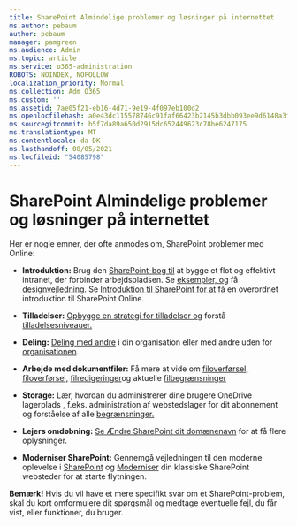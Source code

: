 ```yaml
---
title: SharePoint Almindelige problemer og løsninger på internettet
ms.author: pebaum
author: pebaum
manager: pamgreen
ms.audience: Admin
ms.topic: article
ms.service: o365-administration
ROBOTS: NOINDEX, NOFOLLOW
localization_priority: Normal
ms.collection: Adm_O365
ms.custom: ''
ms.assetid: 7ae05f21-eb16-4d71-9e19-4f097eb100d2
ms.openlocfilehash: a0e43dc115578746c91faf66423b2145b3dbb093ee9d6148a3fe28cc42f2d396
ms.sourcegitcommit: b5f7da89a650d2915dc652449623c78be6247175
ms.translationtype: MT
ms.contentlocale: da-DK
ms.lasthandoff: 08/05/2021
ms.locfileid: "54085798"
---
```

# <a name="sharepoint-online-common-issues-and-resolutions"></a>SharePoint Almindelige problemer og løsninger på internettet

Her er nogle emner, der ofte anmodes om, SharePoint problemer med Online:

- **Introduktion:** Brug den [SharePoint-bog til](https://lookbook.microsoft.com/assets/SharePoint_lookbook_2019.pdf) at bygge et flot og effektivt intranet, der forbinder arbejdspladsen. Se [eksempler, og](https://lookbook.microsoft.com/) få [designvejledning](https://spdesign.azurewebsites.net/). Se [Introduktion til SharePoint for at](https://docs.microsoft.com/sharepoint/introduction) få en overordnet introduktion til SharePoint Online.

- **Tilladelser:** [Opbygge en strategi for tilladelser og](https://docs.microsoft.com/sharepoint/default-sharepoint-groups) forstå [tilladelsesniveauer.](https://docs.microsoft.com/sharepoint/understanding-permission-levels)

- **Deling:** [Deling med andre](https://docs.microsoft.com/sharepoint/default-sharepoint-groups) i din organisation eller med andre uden for [organisationen](https://docs.microsoft.com/sharepoint/external-sharing-overview).

- **Arbejde med dokumentfiler:** Få mere at vide om [filoverførsel,](https://support.office.com/article/Upload-a-folder-or-files-to-a-document-library-eb18fcba-c953-4d45-8d90-8da66edeacdb) [filoverførsel,](https://support.office.com/article/Download-files-and-folders-from-OneDrive-or-SharePoint-5c7397b7-19c7-4893-84fe-d02e8fa5df05) [filredigeringer](https://support.office.com/article/Edit-a-document-in-a-document-library-02d8497f-1c13-4114-949a-b8466f639b07)og aktuelle [filbegrænsninger](https://support.office.com/article/invalid-file-names-and-file-types-in-onedrive-onedrive-for-business-and-sharepoint-64883a5d-228e-48f5-b3d2-eb39e07630fa)

- **Storage:** Lær, hvordan du administrerer dine brugere OneDrive lagerplads , f.eks. administration af webstedslager for dit abonnement </a> og forståelse af alle [begrænsninger.](https://docs.microsoft.com/office365/servicedescriptions/sharepoint-online-service-description/sharepoint-online-limits) [](https://docs.microsoft.com/sharepoint/manage-site-collection-storage-limits)

- **Lejers omdøbning:** [Se Ændre SharePoint dit domænenavn](https://docs.microsoft.com/sharepoint/change-your-sharepoint-domain-name) for at få flere oplysninger.

- **Moderniser SharePoint:** Gennemgå vejledningen til den moderne oplevelse i [SharePoint](https://docs.microsoft.com/sharepoint/guide-to-sharepoint-modern-experience) og [Moderniser](https://docs.microsoft.com/sharepoint/dev/transform/modernize-classic-sites) din klassiske SharePoint websteder for at starte flytningen.

**Bemærk!** Hvis du vil have et mere specifikt svar om et SharePoint-problem, skal du kort omformulere dit spørgsmål og medtage eventuelle fejl, du får vist, eller funktioner, du bruger.